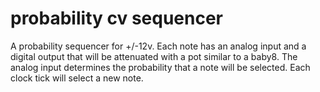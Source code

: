 # probability cv sequencer

A probability sequencer for +/-12v. Each note has an analog input and a digital output that
will be attenuated with a pot similar to a baby8. The analog input determines the probability
that a note will be selected. Each clock tick will select a new note.
